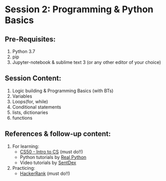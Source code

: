 # Session 2: Programming & Python Basics

## Pre-Requisites:
1. Python 3.7 
2. pip
3. Jupyter-notebook & sublime text 3 (or any other editor of your choice)

## Session Content:
1. Logic building & Programming Basics (with BTs)
2. Variables
3. Loops(for, while)
4. Conditional statements
5. lists, dictionaries
6. functions

## References & follow-up content:
1. For learning:
	- [CS50 - Intro to CS](https://courses.edx.org/courses/course-v1:HarvardX+CS50+X/course/) 
	(must do!!)
	- Python tutorials by [Real Python](https://realpython.com/start-here/)
	- Video tutorials by [SentDex](https://www.youtube.com/watch?v=oVp1vrfL_w4&list=PLQVvvaa0QuDe8XSftW-RAxdo6OmaeL85M) 
2. Practicing: 
	- [HackerRank](https://www.hackerrank.com/domains/python) (must do!!)
